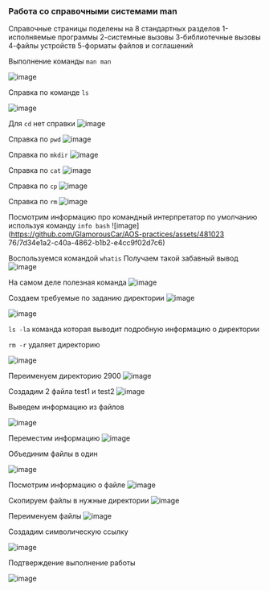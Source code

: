 ### Работа со справочными системами man

Справочные страницы поделены на 8 стандартных разделов
1-исполняемые программы
2-системные вызовы
3-библиотечные вызовы
4-файлы устройств
5-форматы файлов и соглашений

Выполнение команды `man man`

![image](https://github.com/GlamorousCar/AOS-practices/assets/48102376/fd651bd5-813b-4893-8759-e3026f548d10)

Справка по команде `ls`

![image](https://github.com/GlamorousCar/AOS-practices/assets/48102376/e367958d-7a02-469a-b0be-a3aa30f11784)

Для `cd` нет справки
![image](https://github.com/GlamorousCar/AOS-practices/assets/48102376/39b352ec-648c-4dd7-8aef-e1dc2b85e515)

Справка по `pwd`
![image](https://github.com/GlamorousCar/AOS-practices/assets/48102376/fc12d283-df60-44ed-b922-9bb6b88ba1d4)

Справка по `mkdir`
![image](https://github.com/GlamorousCar/AOS-practices/assets/48102376/8a217e34-cdad-427c-9a68-4af6b19332dd)

Справка по `cat`
![image](https://github.com/GlamorousCar/AOS-practices/assets/48102376/ee6138f7-79d4-4f7e-b65e-8bc656dff366)

Справка по `cp`
![image](https://github.com/GlamorousCar/AOS-practices/assets/48102376/bc0c975c-aed3-4a5c-a05c-3b636c335b5c)

Справка по `rm`
![image](https://github.com/GlamorousCar/AOS-practices/assets/48102376/7d271797-0dff-4331-ba13-eafc997b9c6f)

Посмотрим информацию про командный интерпретатор по умолчанию используя команду `info bash`
![image](https://github.com/GlamorousCar/AOS-practices/assets/481023
76/7d34e1a2-c40a-4862-b1b2-e4cc9f02d7c6)

Воспользуемся командой `whatis`
Получаем такой забавный вывод
![image](https://github.com/GlamorousCar/AOS-practices/assets/48102376/e1bfd4fe-53a2-4095-b2d1-e9da83456cc1)

На самом деле полезная команда 
![image](https://github.com/GlamorousCar/AOS-practices/assets/48102376/268402ee-a072-4d95-a20a-153121056280)

Создаем требуемые по заданию директории
![image](https://github.com/GlamorousCar/AOS-practices/assets/48102376/0c79cd03-0a89-46e7-be1f-712f7eec4aa3)

![image](https://github.com/GlamorousCar/AOS-practices/assets/48102376/2caa0ec9-6907-4d53-872e-2e212d12aad1)

`ls -la` команда которая выводит подробную информацию о директории

`rm -r` удаляет директорию

![image](https://github.com/GlamorousCar/AOS-practices/assets/48102376/b56e5e76-faa0-4b39-a9fe-768794e7abd0)

Переименуем директорию 2900
![image](https://github.com/GlamorousCar/AOS-practices/assets/48102376/3128baf5-6abf-457c-9f08-4b149e7efd3f)

Создадим 2 файла test1 и test2
![image](https://github.com/GlamorousCar/AOS-practices/assets/48102376/9d44ad15-9f89-4301-953c-6861da46b78d)


Выведем информацию из файлов

![image](https://github.com/GlamorousCar/AOS-practices/assets/48102376/6a944a7e-ddd9-4e09-a558-dff75772882e)

Переместим информацию
![image](https://github.com/GlamorousCar/AOS-practices/assets/48102376/061c62c2-e0d9-443b-b904-47c42f5b2f02)

Объединим файлы в один

![image](https://github.com/GlamorousCar/AOS-practices/assets/48102376/d06a9dc7-96af-4470-8ace-1137a9ae21c8)

Посмотрим информацию о файле 
![image](https://github.com/GlamorousCar/AOS-practices/assets/48102376/72c6096a-6252-42bb-89bf-5abe481e8f57)

Скопируем файлы в нужные директории 
![image](https://github.com/GlamorousCar/AOS-practices/assets/48102376/0a433f0a-c304-475d-acb4-1352beead8f8)

Переименуем файлы
![image](https://github.com/GlamorousCar/AOS-practices/assets/48102376/2b120d74-fdfa-474b-8c5d-d77f5be22eaa)

Создадим символическую ссылку

![image](https://github.com/GlamorousCar/AOS-practices/assets/48102376/3806de44-2133-4821-bffc-a0fbd2996cf2)

Подтверждение выполнение работы

![image](https://github.com/GlamorousCar/AOS-practices/assets/48102376/8d510d7b-0cfa-47a6-b6be-513952d99a9b)

